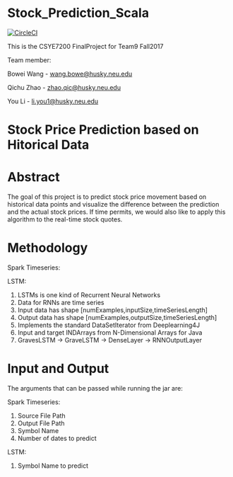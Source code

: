 # Stock_Prediction_Scala

[![CircleCI](https://circleci.com/gh/reasonwow/Stock_Prediction_Scala.svg?style=svg)](https://circleci.com/gh/reasonwow/Stock_Prediction_Scala)

This is the CSYE7200 FinalProject for Team9 Fall2017

Team member:

Bowei Wang - wang.bowe@husky.neu.edu

Qichu Zhao - zhao.qic@husky.neu.edu

You Li - li.you1@husky.neu.edu

# Stock Price Prediction based on Hitorical Data

# Abstract

The goal of this project is to predict stock price movement based on historical data points and visualize the difference between the prediction and the actual stock prices. If time permits, we would also like to apply this algorithm to the real-time stock quotes. 

# Methodology

Spark Timeseries:

LSTM:
1. LSTMs is one kind of Recurrent Neural Networks
2. Data for RNNs are time series
3. Input data has shape [numExamples,inputSize,timeSeriesLength]
4. Output data has shape [numExamples,outputSize,timeSeriesLength]
5. Implements the standard DataSetIterator from Deeplearning4J
6. Input and target INDArrays from N-Dimensional Arrays for Java
7. GravesLSTM -> GraveLSTM -> DenseLayer -> RNNOutputLayer


# Input and Output

The arguments that can be passed while running the jar are:

Spark Timeseries:
1. Source File Path
2. Output File Path
3. Symbol Name
4. Number of dates to predict

LSTM:
1. Symbol Name to predict
